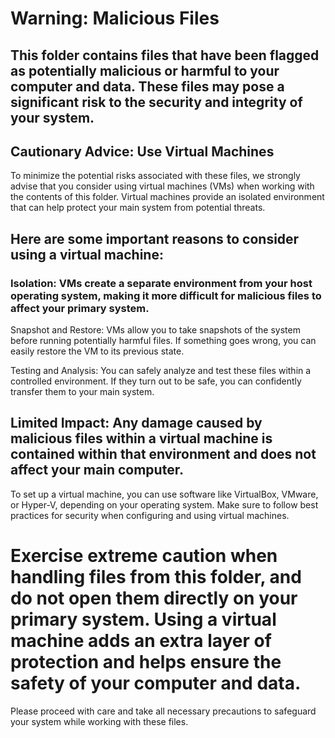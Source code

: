 
# Warning: Malicious Files

## This folder contains files that have been flagged as potentially malicious or harmful to your computer and data. These files may pose a significant risk to the security and integrity of your system.

## Cautionary Advice: Use Virtual Machines

To minimize the potential risks associated with these files, we strongly advise that you consider using virtual machines (VMs) when working with the contents of this folder. Virtual machines provide an isolated environment that can help protect your main system from potential threats.

## Here are some important reasons to consider using a virtual machine:

### Isolation: VMs create a separate environment from your host operating system, making it more difficult for malicious files to affect your primary system.

Snapshot and Restore: VMs allow you to take snapshots of the system before running potentially harmful files. If something goes wrong, you can easily restore the VM to its previous state.

Testing and Analysis: You can safely analyze and test these files within a controlled environment. If they turn out to be safe, you can confidently transfer them to your main system.

## Limited Impact: Any damage caused by malicious files within a virtual machine is contained within that environment and does not affect your main computer.

To set up a virtual machine, you can use software like VirtualBox, VMware, or Hyper-V, depending on your operating system. Make sure to follow best practices for security when configuring and using virtual machines.

# Exercise extreme caution when handling files from this folder, and do not open them directly on your primary system. Using a virtual machine adds an extra layer of protection and helps ensure the safety of your computer and data.

Please proceed with care and take all necessary precautions to safeguard your system while working with these files.
